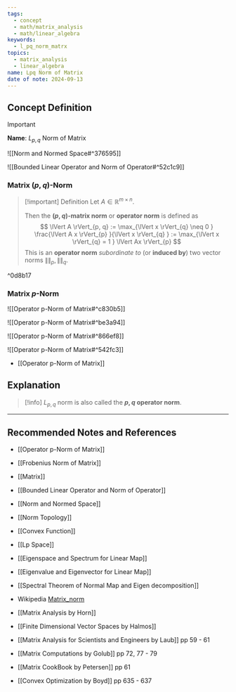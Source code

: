```yaml
---
tags:
  - concept
  - math/matrix_analysis
  - math/linear_algebra
keywords:
  - l_pq_norm_matrx
topics:
  - matrix_analysis
  - linear_algebra
name: Lpq Norm of Matrix
date of note: 2024-09-13
---
```


## Concept Definition

>[!important]
>**Name**: $L_{p,q}$ Norm of Matrix

![[Norm and Normed Space#^376595]]

![[Bounded Linear Operator and Norm of Operator#^52c1c9]]


### Matrix $(p,q)$-Norm

>[!important] Definition
>Let $A \in \mathbb{R}^{m\times n}$. 
>
>Then the **$(p,q)$-matrix norm** or **operator norm** is defined as 
>$$
>\lVert A \rVert_{p, q} := \max_{\lVert x \rVert_{q} \neq 0 } \frac{\lVert A x \rVert_{p} }{\lVert x \rVert_{q} } := \max_{\lVert x \rVert_{q} = 1 } \lVert Ax \rVert_{p} 
>$$
>This is an **operator norm** _subordinate to_ (or **induced by**) two vector norms $\lVert  \rVert_{p}, \lVert  \rVert_{q}.$

^0d8b17

### Matrix $p$-Norm

![[Operator p-Norm of Matrix#^c830b5]]

![[Operator p-Norm of Matrix#^be3a94]]

![[Operator p-Norm of Matrix#^866ef8]]

![[Operator p-Norm of Matrix#^542fc3]]

- [[Operator p-Norm of Matrix]]


## Explanation

>[!info]
>$L_{p,q}$ norm is also called the **$p,q$ operator norm**.



-----------
##  Recommended Notes and References


- [[Operator p-Norm of Matrix]]
- [[Frobenius Norm of Matrix]]
- [[Matrix]]

- [[Bounded Linear Operator and Norm of Operator]]
- [[Norm and Normed Space]]
- [[Norm Topology]]
- [[Convex Function]]


- [[Lp Space]]
- [[Eigenspace and Spectrum for Linear Map]]
- [[Eigenvalue and Eigenvector for Linear Map]]
- [[Spectral Theorem of Normal Map and Eigen decomposition]]
- Wikipedia [Matrix_norm](https://en.wikipedia.org/wiki/Matrix_norm)


- [[Matrix Analysis by Horn]]
- [[Finite Dimensional Vector Spaces by Halmos]]
- [[Matrix Analysis for Scientists and Engineers by Laub]] pp 59 - 61
- [[Matrix Computations by Golub]] pp 72, 77 - 79
- [[Matrix CookBook by Petersen]] pp 61
- [[Convex Optimization by Boyd]] pp 635 - 637